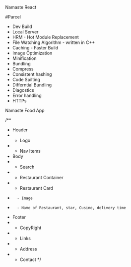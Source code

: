 Namaste React  


#Parcel 
 - Dev Build
 - Local Server
 - HRM - Hot Module Replacement
 - File Watching Algorithm - written in C++
 - Caching - Faster Build 
 - Image Optimization
 - Minification
 - Bundling
 - Compress
 - Consistent hashing
 - Code Spilting 
 - Differntial Bundling
 - Diagostics
 - Error handling
 - HTTPs


 Namaste Food App


 /** 
* Header 
* - Logo
* - Nav Items
* Body
* - Search
* - Restaurant Container
*   - Restaurant Card
*       - Image
*       - Name of Restaurant, star, Cusine, delivery time
* Footer 
* - CopyRight
* - Links
* - Address
* - Contact
*/